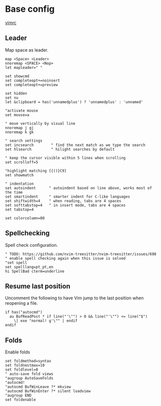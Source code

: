 # Base config

[vimrc](vimrc.md)

## Leader

Map space as leader.

```viml
map <Space> <Leader>
nnoremap <SPACE> <Nop>
let mapleader=" "
```

```viml
set showcmd
set completeopt+=noinsert
set completeopt+=preview

set hidden
set nu
let &clipboard = has('unnamedplus') ? 'unnamedplus' : 'unnamed'

"activate mouse
set mouse=a

" move vertically by visual line
nnoremap j gj
nnoremap k gk

" search settings
set incsearch        " find the next match as we type the search
set hlsearch         " hilight searches by default

" keep the cursor visible within 5 lines when scrolling
set scrolloff=5

"highlight matching [{()}C9]
set showmatch

" indentation
set autoindent      " autoindent based on line above, works most of the time
set smartindent     " smarter indent for C-like languages
set shiftwidth=4    " when reading, tabs are 4 spaces
set softtabstop=4   " in insert mode, tabs are 4 spaces
set tabstop=4

set colorcolumn=80
```


## Spellchecking

Spell check configuration.

```viml
" TODO: https://github.com/nvim-treesitter/nvim-treesitter/issues/698
" enable spell checking again when this issue is solved
"set spell
set spelllang=pt_pt,en
hi SpellBad cterm=underline
```

## Resume last position

Uncomment the following to have Vim jump to the last position when
reopening a file.

```viml
if has("autocmd")
  au BufReadPost * if line("'\"") > 0 && line("'\"") <= line("$")
    \| exe "normal! g'\"" | endif
endif
```

## Folds

Enable folds

```viml
set foldmethod=syntax
set foldnestmax=10
set foldlevel=0
" auto-save fold views
"augroup AutoSaveFolds
"autocmd!
"autocmd BufWinLeave ?* mkview
"autocmd BufWinEnter ?* silent loadview
"augroup END
set foldenable
```


<!-- vim: set ft=vim: set conceallevel=0-->
